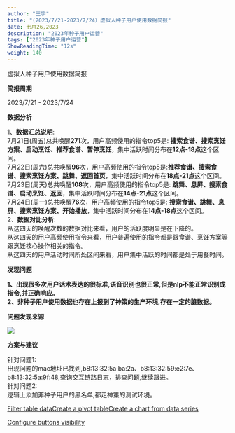 ```yaml
---
author: "王宇"
title: "(2023/7/21-2023/7/24）虚拟人种子用户使用数据简报"
date: 七月26,2023
description: "2023年种子用户运营"
tags: ["2023年种子用户运营"]
ShowReadingTime: "12s"
weight: 140
---
```

虚拟人种子用户使用数据简报

**简报周期**

2023/7/21 - 2023/7/24

**数据分析**

1、**数据汇总说明**:  
7月21日(周五)总共唤醒**271**次，用户高频使用的指令top5是: **搜索食谱、搜索烹饪方案、启动烹饪、推荐食谱、暂停烹饪**，集中活跃时间分布在**12点-18点**这个区间。  
7月22日(周六)总共唤醒**96**次，用户高频使用的指令top5是:**推荐食谱、搜索食谱、搜索烹饪方案、跳舞、返回首页**，集中活跃时间分布在**18点-21点**这个区间。  
7月23日(周天)总共唤醒**108**次，用户高频使用的指令top5是: **跳舞、息屏、搜索食谱、启动烹饪、返回**，集中活跃时间分布在**14点-21点**这个区间。  
7月24日(周一)总共唤醒**76**次，用户高频使用的指令top5是: **搜索食谱、跳舞、息屏、搜索烹饪方案、开始播放**，集中活跃时间分布在**14点-18点**这个区间。  
2、**数据对比分析**:  
从这四天的唤醒次数的数据对比来看，用户的活跃度明显是在下降的。  
从这四天的用户高频使用指令来看，用户普遍使用的指令都是跟食谱、烹饪方案等跟烹饪核心操作相关的指令。  
从这四天的用户活动时间所处区间来看，用户集中活跃的时间都是处于用餐时间。

**发现问题**

  
**1、出现很多次用户话术表达的很标准,语音识别也很正常,但是nlp不能正常识别成指令,并正确响应。**  
**2、非种子用户使用数据也存在上报到了神策的生产环境,存在一定的脏数据。**  
  

**问题发现来源**

![](/download/attachments/105268769/image2023-7-25_11-29-24.png?version=1&modificationDate=1690255764591&api=v2)

**方案与建议**

针对问题1:  
出现问题的mac地址已找到,b8:13:32:5a:ba:2a、b8:13:32:59:e2:7e、b8:13:32:5a:9f:48,查询交互链路日志，排查问题,继续跟进。  
针对问题2:  
逻辑上添加非种子用户的黑名单,都走神策的测试环境。

[Filter table data](#)[Create a pivot table](#)[Create a chart from data series](#)

[Configure buttons visibility](/users/tfac-settings.action)